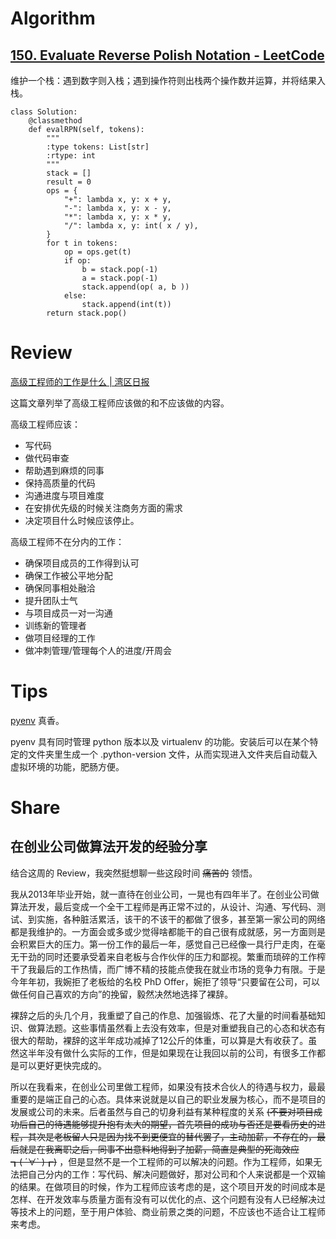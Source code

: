 # Algorithm

## [150. Evaluate Reverse Polish Notation - LeetCode][1]
[1]: https://leetcode.com/problems/evaluate-reverse-polish-notation/

维护一个栈：遇到数字则入栈；遇到操作符则出栈两个操作数并运算，并将结果入栈。

```Python3
class Solution:
    @classmethod
    def evalRPN(self, tokens):
        """
        :type tokens: List[str]
        :rtype: int
        """
        stack = []
        result = 0
        ops = {
            "+": lambda x, y: x + y,
            "-": lambda x, y: x - y,
            "*": lambda x, y: x * y,
            "/": lambda x, y: int( x / y),
        }
        for t in tokens:
            op = ops.get(t)
            if op:
                b = stack.pop(-1)
                a = stack.pop(-1)
                stack.append(op( a, b ))
            else:
                stack.append(int(t))
        return stack.pop()
```

# Review

[高级工程师的工作是什么 | 湾区日报][2]

[2]: https://wanqu.co/a/7024/%E9%AB%98%E7%BA%A7%E5%B7%A5%E7%A8%8B%E5%B8%88%E7%9A%84%E5%B7%A5%E4%BD%9C%E6%98%AF%E4%BB%80%E4%B9%88/

这篇文章列举了高级工程师应该做的和不应该做的内容。

高级工程师应该：
- 写代码
- 做代码审查
- 帮助遇到麻烦的同事
- 保持高质量的代码
- 沟通进度与项目难度
- 在安排优先级的时候关注商务方面的需求
- 决定项目什么时候应该停止。

高级工程师不在分内的工作：
- 确保项目成员的工作得到认可
- 确保工作被公平地分配
- 确保同事相处融洽
- 提升团队士气
- 与项目成员一对一沟通
- 训练新的管理者
- 做项目经理的工作
- 做冲刺管理/管理每个人的进度/开周会

# Tips
[pyenv][3] 真香。

pyenv 具有同时管理 python 版本以及 virtualenv 的功能。安装后可以在某个特定的文件夹里生成一个 .python-version 文件，从而实现进入文件夹后自动载入虚拟环境的功能，肥肠方便。

[3]: https://github.com/pyenv/pyenv

# Share

## 在创业公司做算法开发的经验分享

结合这周的 Review，我突然挺想聊一些这段时间 ~~痛苦的~~ 领悟。

我从2013年毕业开始，就一直待在创业公司，一晃也有四年半了。在创业公司做算法开发，最后变成一个全干工程师是再正常不过的，从设计、沟通、写代码、测试、到实施，各种脏活累活，该干的不该干的都做了很多，甚至第一家公司的网络都是我维护的。一方面会或多或少觉得啥都能干的自己很有成就感，另一方面则是会积累巨大的压力。第一份工作的最后一年，感觉自己已经像一具行尸走肉，在毫无干劲的同时还要承受着来自老板与合作伙伴的压力和鄙视。繁重而琐碎的工作榨干了我最后的工作热情，而广博不精的技能点使我在就业市场的竞争力有限。于是今年年初，我婉拒了老板给的名校 PhD Offer，婉拒了领导“只要留在公司，可以做任何自己喜欢的方向”的挽留，毅然决然地选择了裸辞。

裸辞之后的头几个月，我重塑了自己的作息、加强锻炼、花了大量的时间看基础知识、做算法题。这些事情虽然看上去没有效率，但是对重塑我自己的心态和状态有很大的帮助，裸辞的这半年成功减掉了12公斤的体重，可以算是大有收获了。虽然这半年没有做什么实际的工作，但是如果现在让我回以前的公司，有很多工作都是可以更好更快完成的。

所以在我看来，在创业公司里做工程师，如果没有技术合伙人的待遇与权力，最最重要的是端正自己的心态。具体来说就是以自己的职业发展为核心，而不是项目的发展或公司的未来。后者虽然与自己的切身利益有某种程度的关系 ~~(不要对项目成功后自己的待遇能够提升抱有太大的期望，首先项目的成功与否还是要看历史的进程，其次是老板留人只是因为找不到更便宜的替代罢了，主动加薪，不存在的，最后就是在我离职之后，同事不出意料地得到了加薪，简直是典型的死海效应┓( ´∀` )┏)~~ ，但是显然不是一个工程师的可以解决的问题。作为工程师，如果无法把自己分内的工作：写代码、解决问题做好，那对公司和个人来说都是一个双输的结果。在做项目的时候，作为工程师应该考虑的是，这个项目开发的时间成本是怎样、在开发效率与质量方面有没有可以优化的点、这个问题有没有人已经解决过等技术上的问题，至于用户体验、商业前景之类的问题，不应该也不适合让工程师来考虑。
